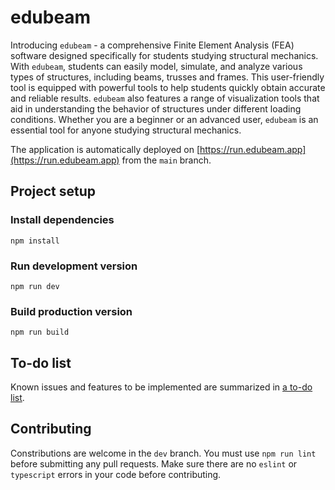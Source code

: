# edubeam

Introducing `edubeam` - a comprehensive Finite Element Analysis (FEA) software designed specifically for students studying structural mechanics. With `edubeam`, students can easily model, simulate, and analyze various types of structures, including beams, trusses and frames. This user-friendly tool is equipped with powerful tools to help students quickly obtain accurate and reliable results. `edubeam` also features a range of visualization tools that aid in understanding the behavior of structures under different loading conditions. Whether you are a beginner or an advanced user, `edubeam` is an essential tool for anyone studying structural mechanics.

The application is automatically deployed on [https://run.edubeam.app](https://run.edubeam.app) from the `main` branch.

## Project setup

### Install dependencies

```
npm install
```

### Run development version

```
npm run dev
```

### Build production version

```
npm run build
```

## To-do list

Known issues and features to be implemented are summarized in [a to-do list](TODO.md).

## Contributing

Constributions are welcome in the `dev` branch. You must use `npm run lint` before submitting any pull requests. Make sure there are no `eslint` or `typescript` errors in your code before contributing.
